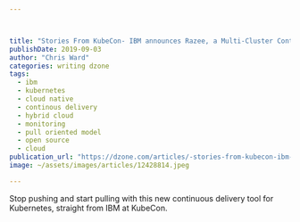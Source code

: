 ```yaml
---



title: "Stories From KubeCon- IBM announces Razee, a Multi-Cluster Continuous..."
publishDate: 2019-09-03
author: "Chris Ward"
categories: writing dzone
tags: 
  - ibm
  - kubernetes
  - cloud native
  - continous delivery
  - hybrid cloud
  - monitoring
  - pull oriented model
  - open source
  - cloud
publication_url: "https://dzone.com/articles/-stories-from-kubecon-ibm-announces-razee-a-multi"
image: ~/assets/images/articles/12428814.jpeg

---
```

Stop pushing and start pulling with this new continuous delivery tool for Kubernetes, straight from IBM at KubeCon.

